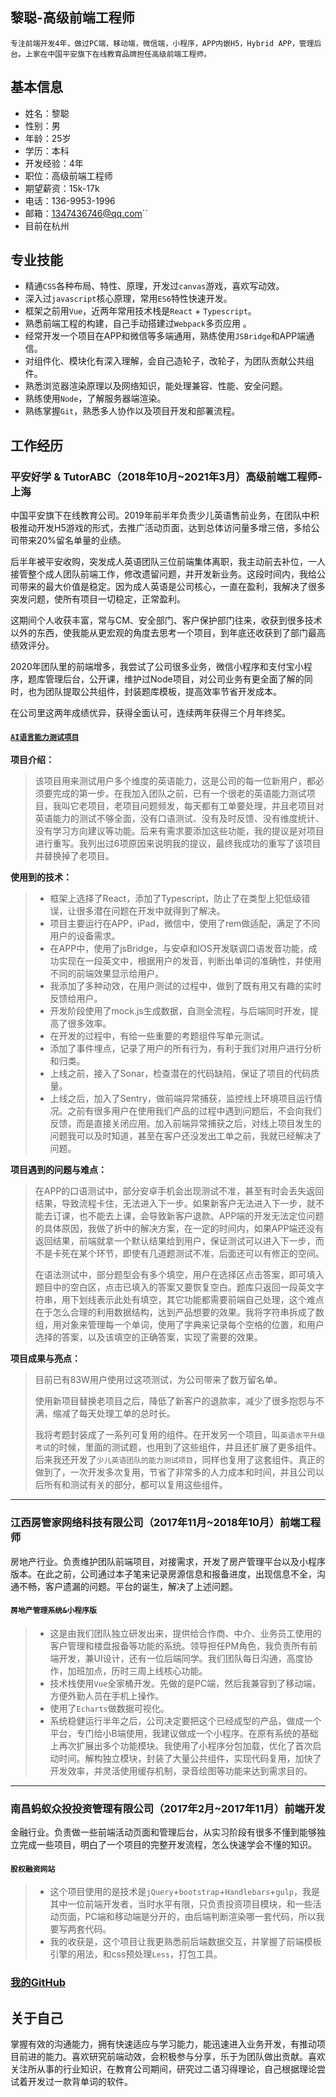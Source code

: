 ## 黎聪-高级前端工程师

	专注前端开发4年，做过PC端，移动端，微信端，小程序，APP内嵌H5，Hybrid APP，管理后台。上家在中国平安旗下在线教育品牌担任高级前端工程师。

## 基本信息
* 姓名：黎聪
* 性别：男
* 年龄：25岁
* 学历：本科
* 开发经验：4年
* 职位：高级前端工程师
* 期望薪资：15k-17k
* 电话：136-9953-1996
* 邮箱：1347436746@qq.com``
* 目前在杭州


## 专业技能
* 精通`CSS`各种布局、特性、原理，开发过`canvas`游戏，喜欢写动效。
* 深入过`javascript`核心原理，常用`ES6`特性快速开发。
* 框架之前用`Vue`，近两年常用技术栈是`React` + `Typescript`。 
* 熟悉前端工程的构建，自己手动搭建过`Webpack`多页应用 。
* 经常开发一个项目在APP和微信等多端通用，熟练使用`JSBridge`和APP端通信。
* 对组件化、模块化有深入理解，会自己造轮子，改轮子，为团队贡献公共组件。
* 熟悉浏览器渲染原理以及网络知识，能处理兼容、性能、安全问题。
*  熟练使用`Node`，了解服务器端渲染。
* 熟练掌握`Git`，熟悉多人协作以及项目开发和部署流程。


## 工作经历
### 平安好学 & TutorABC（2018年10月~2021年3月）高级前端工程师-上海

中国平安旗下在线教育公司。2019年前半年负责少儿英语售前业务，在团队中积极推动开发H5游戏的形式，去推广活动页面，达到总体访问量多增三倍，多给公司带来20%留名单量的业绩。<br />

后半年被平安收购，突发成人英语团队三位前端集体离职，我主动前去补位，一人接管整个成人团队前端工作，修改遗留问题，并开发新业务。这段时间内，我给公司带来的最大价值是稳定。因为成人英语是公司核心，一直在盈利，我解决了很多突发问题，使所有项目一切稳定，正常盈利。<br />

这期间个人收获丰富，常与CM、安全部门、客户保护部门往来，收获到很多技术以外的东西，使我能从更宏观的角度去思考一个项目，到年底还收获到了部门最高绩效评分。<br />

2020年团队里的前端增多，我尝试了公司很多业务，微信小程序和支付宝小程序，题库管理后台，公开课，维护过Node项目，对公司业务有更全面了解的同时，也为团队提取公共组件，封装题库模板，提高效率节省开发成本。<br />

在公司里这两年成绩优异，获得全面认可，连续两年获得三个月年终奖。<br />


#### [`AI语言能力测试项目`](https://i.pahx.com/adult/all/wx/language-test/#/home)
**项目介绍：**
> 该项目用来测试用户多个维度的英语能力，这是公司的每一位新用户，都必须要完成的第一步。在我加入团队之前，已有一个很老的英语能力测试项目，我叫它老项目，老项目问题频发，每天都有工单要处理，并且老项目对英语能力的测试不够全面，没有口语测试、没有及时反馈、没有维度统计、没有学习方向建议等功能。后来有需求要添加这些功能，我的提议是对项目进行重写。我列出过6项原因来说明我的提议，最终我成功的重写了该项目并替换掉了老项目。

**使用到的技术：**
>* 框架上选择了React，添加了Typescript，防止了在类型上犯低级错误，让很多潜在问题在开发中就得到了解决。 
>* 项目主要运行在APP，iPad，微信中，使用了rem做适配，满足了不同用户的设备需求。
>* 在APP中，使用了jsBridge，与安卓和IOS开发联调口语发音功能，成功实现在一段英文中，根据用户的发音，判断出单词的准确性，并使用不同的前端效果显示给用户。
>* 我添加了多种动效，在用户测试的过程中，做到了既有用又有趣的实时反馈给用户。
>* 开发阶段使用了mock.js生成数据，自测全流程，与后端同时开发，提高了很多效率。
>* 在开发的过程中，有给一些重要的考题组件写单元测试。
>* 添加了事件埋点，记录了用户的所有行为，有利于我们对用户进行分析和归类。
>* 上线之前，接入了Sonar，检查潜在的代码缺陷，保证了项目的代码质量。
>* 上线之后，加入了Sentry，做前端异常捕获，监控线上环境项目运行情况。之前有很多用户在使用我们产品的过程中遇到问题后，不会向我们反馈，而是直接关闭应用。加入前端异常捕获之后，对线上项目发生的问题我可以及时知道，甚至在客户还没发出工单之前，我就已经解决了问题。

**项目遇到的问题与难点：**
>在APP的口语测试中，部分安卓手机会出现测试不准，甚至有时会丢失返回结果，导致流程卡住，无法进入下一步。如果新客户无法进入下一步，就不能去订课，也不能去上课，会导致新客户退款。APP端的开发无法定位问题的具体原因，我做了折中的解决方案，在一定的时间内，如果APP端还没有返回结果，前端就拿一个默认结果给到用户，保证测试可以进入下一步，而不是卡死在某个环节，即使有几道题测试不准，后面还可以有修正的空间。
>
>在语法测试中，部分题型会有多个填空，用户在选择区点击答案，即可填入题目中的空白区，点击已填入的答案又要恢复空白。题库只返回一段英文字符串，用下划线表示此处有填空，其它功能都需要前端自己处理，这个难点在于怎么合理的利用数据结构，达到产品想要的效果。我将字符串拆成了数组，用对象来管理每一个单词，使用了字典来记录每个空格的位置，和用户选择的答案，以及该填空的正确答案，实现了需要的效果。

**项目成果与亮点：**
> 目前已有83W用户使用过这项测试，为公司带来了数万留名单。
>
> 使用新项目替换老项目之后，降低了新客户的退款率，减少了很多抱怨与不满，缩减了每天处理工单的总时长。
> 
> 我将考题封装成了一系列可复用的组件。在开发另一个项目，叫`英语水平升级考试`的时候，里面的测试题，也用到了这些组件，并且还扩展了更多组件。后来我还开发了`少儿英语团队的能力测试项目`，同样也复用了这套组件。真正的做到了，一次开发多次复用，节省了非常多的人力成本和时间，并且公司以后所有和测试有关的部分，都可以复用这些组件。

<hr />

### 江西房管家网络科技有限公司（2017年11月~2018年10月）前端工程师
房地产行业。负责维护团队前端项目，对接需求，开发了房产管理平台以及小程序版本。在此之前，公司通过本子笔来记录房源信息和报备进度，出现信息不全，沟通不畅，客户遗漏的问题。平台的诞生，解决了上述问题。


#### `房地产管理系统&小程序版`

>* 这是由我们团队独立研发出来，提供给合作商、中介、业务员工使用的客户管理和楼盘报备等功能的系统。领导担任PM角色，我负责所有前端开发，兼UI设计，还有一位后端同学。我们团队每日沟通，高度协作，加班加点，历时三周上线核心功能。
>* 技术栈使用`Vue`全家桶开发。先做的是PC端，然后我兼容到了移动端，方便外勤人员在手机上操作。
>*	使用了`Echarts`做数据可视化。
>* 系统稳健运行半年之后，公司决定要把这个已经成型的产品，做成一个平台，专门给小B端使用，我建议做成一个小程序。在原有系统的基础上再次扩展出多个功能模块。我使用了小程序分包加载，优化了首次启动时间。解构独立模块，封装了大量公共组件，实现代码复用，加快了开发效率，并灵活使用缓存机制，录音绘图等功能来达到需求目的。

<hr />

### 南昌蚂蚁众投投资管理有限公司（2017年2月~2017年11月）前端开发
金融行业。负责做一些前端活动页面和管理后台，从实习阶段有很多不懂到能够独立完成一些项目，明白了一个项目的完整开发流程，怎么快速学会不懂的知识。

#### `股权融资网站`
>* 这个项目使用的是技术是`jQuery`+`bootstrap`+`Handlebars`+`gulp`，我是其中一位前端开发者，当时水平有限，只负责投资项目模块，和一些活动页面，PC端和移动端是分开的，由后端判断渲染哪一套代码，所以我要写两套代码。
>* 我的收获是，这个项目让我更熟悉前后端数据交互，并掌握了前端模板引擎的用法，和css预处理`Less`，打包工具。


### [我的GitHub](https://github.com/licong96)

## 关于自己
掌握有效的沟通能力，拥有快速适应与学习能力，能迅速进入业务开发，有推动项目前进的能力。喜欢研究前端动效，会积极参与分享，乐于为团队做出贡献。喜欢关注所从事的行业知识，在教育公司期间，研究过二语习得理论，自己根据理论尝试着开发过一款背单词的软件。









